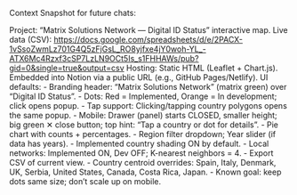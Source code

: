 
Context Snapshot for future chats:

Project: “Matrix Solutions Network — Digital ID Status” interactive map. Live data (CSV): https://docs.google.com/spreadsheets/d/e/2PACX-1vSsoZwmLz701G4Q5zFjGsL_RO8yjfxe4jY0woh-YL_-ATX6Mc4Rzxf3cSP7LzLN9OCt5Is_s1FHHAWs/pub?gid=0&single=true&output=csv Hosting: Static HTML (Leaflet + Chart.js). Embedded into Notion via a public URL (e.g., GitHub Pages/Netlify). UI defaults: - Branding header: “Matrix Solutions Network” (matrix green) over “Digital ID Status”. - Dots: Red = Implemented, Orange = In development; click opens popup. - Tap support: Clicking/tapping country polygons opens the same popup. - Mobile: Drawer (panel) starts CLOSED, smaller height; big green ✕ close button; top hint: “Tap a country or dot for details”. - Pie chart with counts + percentages. - Region filter dropdown; Year slider (if data has years). - Implemented country shading ON by default. - Local networks: Implemented ON, Dev OFF; K-nearest neighbors = 4. - Export CSV of current view. - Country centroid overrides: Spain, Italy, Denmark, UK, Serbia, United States, Canada, Costa Rica, Japan. - Known goal: keep dots same size; don’t scale up on mobile.
